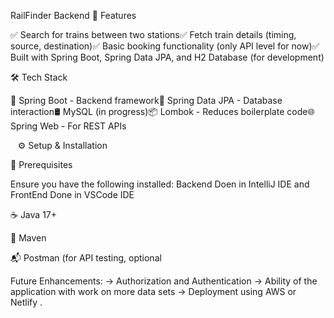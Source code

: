 RailFinder Backend
📌 Features

✅ Search for trains between two stations✅ Fetch train details (timing, source, destination)✅ Basic booking functionality (only API level for now)✅ Built with Spring Boot, Spring Data JPA, and H2 Database (for development)

🛠 Tech Stack

🚀 Spring Boot - Backend framework💾 Spring Data JPA - Database interaction🛢 MySQL (in progress)📦 Lombok - Reduces boilerplate code🌐 Spring Web - For REST APIs

   ⚙️ Setup & Installation

🔹 Prerequisites

Ensure you have the following installed:
Backend Doen in IntelliJ IDE and FrontEnd Done in VSCode IDE

☕ Java 17+

🔧 Maven

📬 Postman (for API testing, optional


Future Enhancements:
-> Authorization and Authentication
-> Ability of the application with work on more data sets 
-> Deployment using AWS or Netlify .
